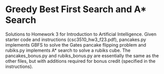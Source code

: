 # Greedy Best First Search and A* Search
Solutions to Homework 3 for Introduction to Artificial Intelligence. Given starter code and instructions (csc3510_hw3_f23.pdf), pancakes.py implements GBFS to solve the Gates pancake flipping problem and rubiks.py implements A* search to solve a rubiks cube. The pancakes_bonus.py and rubiks_bonus.py are essentially the same as the other files, but with additions required for bonus credit (specified in the instructions).